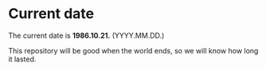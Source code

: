 # Current date

The current date is **1986.10.21.** (YYYY.MM.DD.)

This repository will be good when the world ends, so we will know how long it lasted.